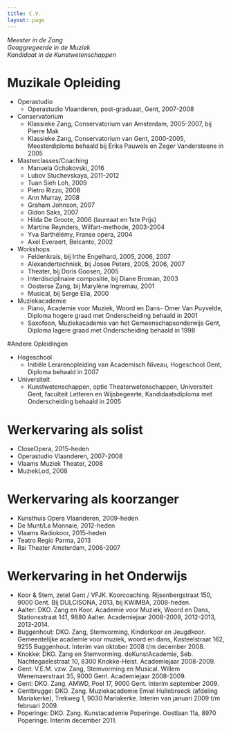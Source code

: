 ```yaml
---
title: C.V. 
layout: page 
---
```


*Meester in de Zang*  
*Geaggregeerde in de Muziek*  
*Kandidaat in de Kunstwetenschappen*  

# Muzikale Opleiding

* Operastudio
    * Operastudio Vlaanderen, post-graduaat, Gent, 2007-2008
* Conservatorium
    * Klassieke Zang, Conservatorium van Amsterdam, 2005-2007, bij Pierre Mak
    * Klassieke Zang, Conservatorium van Gent, 2000-2005, Meesterdiploma behaald bij Erika Pauwels en Zeger Vandersteene in 2005
* Masterclasses/Coaching
    * Manuela Ochakovski, 2016
    * Lubov Stuchevskaya, 2011-2012
    * Tuan Sieh Loh, 2009
    * Pietro Rizzo, 2008
    * Ann Murray, 2008
    * Graham Johnson, 2007
    * Gidon Saks, 2007
    * Hilda De Groote, 2006 (laureaat en 1ste Prijs)
    * Martine Reynders, Wilfart-methode, 2003-2004
    * Yva Barthélémy, Franse opera, 2004
    * Axel Everaert, Belcanto, 2002
* Workshops
    * Feldenkrais, bij Irthe Engelhard, 2005, 2006, 2007
    * Alexandertechniek, bij Josee Peters, 2005, 2006,   2007
    * Theater, bij Doris Goosen, 2005
    * Interdisciplinaire compositie, bij Diane Broman, 2003
    * Oosterse Zang, bij Marylène Ingremau, 2001
    * Musical, bij Serge Elia, 2000
* Muziekacademie
    * Piano, Academie voor Muziek, Woord en Dans- Omer Van Puyvelde, Diploma hogere graad met Onderscheiding behaald in 2001
    * Saxofoon, Muziekacademie van het Gemeenschapsonderwijs Gent, Diploma lagere graad met Onderscheiding behaald in 1998

#Andere Opleidingen

* Hogeschool
    * Initiële Lerarenopleiding van Academisch Niveau, Hogeschool Gent, Diploma behaald in 2007
* Universiteit
    * Kunstwetenschappen, optie Theaterwetenschappen, Universiteit Gent, faculteit Letteren en Wijsbegeerte, Kandidaatsdiploma met Onderscheiding behaald in 2005

# Werkervaring als solist

* CloseOpera, 2015-heden
* Operastudio Vlaanderen, 2007-2008
* Vlaams Muziek Theater, 2008
* MuziekLod, 2008


# Werkervaring als koorzanger

* Kunsthuis Opera Vlaanderen, 2009-heden
* De Munt/La Monnaie, 2012-heden
* Vlaams Radiokoor, 2015-heden
* Teatro Regio Parma, 2013
* Rai Theater Amsterdam, 2006-2007

# Werkervaring in het Onderwijs

* Koor & Stem, zetel Gent / VFJK. Koorcoaching. Rijsenbergstraat 150, 9000 Gent. Bij DULCISONA, 2013, bij KWIMBA, 2008-heden.
* Aalter: DKO. Zang en Koor. Academie voor Muziek, Woord en Dans, Stationsstraat 141, 9880 Aalter. Academiejaar 2008-2009, 2012-2013, 2013-2014.
* Buggenhout: DKO. Zang, Stemvorming, Kinderkoor en Jeugdkoor. Gemeentelijke academie voor muziek, woord en dans, Kasteelstraat 162, 9255 Buggenhout. Interim van oktober 2008 t/m december 2008.
* Knokke: DKO. Zang en Stemvorming. deKunstAcademie, Seb. Nachtegaelestraat 10, 8300 Knokke-Heist. Academiejaar 2008-2009.
* Gent: V.E.M. vzw. Zang, Stemvorming en Musical. Willem Wenemaerstraat 35, 9000 Gent. Academiejaar 2008-2009.
* Gent: DKO. Zang. AMWD, Poel 17, 9000 Gent. Interim september 2009.
* Gentbrugge: DKO. Zang. Muziekacademie Emiel Hullebroeck (afdeling Mariakerke), Trekweg 1, 9030 Mariakerke. Interim van januari 2009 t/m februari 2009.
* Poperinge: DKO. Zang. Kunstacademie Poperinge. Oostlaan 11a, 8970 Poperinge. Interim december 2011.
